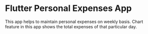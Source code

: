 # Flutter Personal Expenses App

This app helps to maintain personal expenses on weekly basis. Chart feature in this app shows the total expenses of that particular day.

